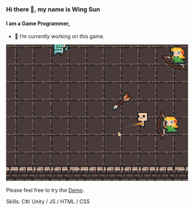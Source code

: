 ### Hi there 👋, my name is Wing Sun
#### I am a Game Programmer,



- 🔭 I’m currently working on this game. 

![my game](https://github.com/wingsun526/wingsun526/blob/main/Demo.gif)

Please feel free to try the [Demo](https://wingsun526.github.io/Bone-Shooter-Online/).


Skills: C#/ Unity / JS / HTML / CSS




